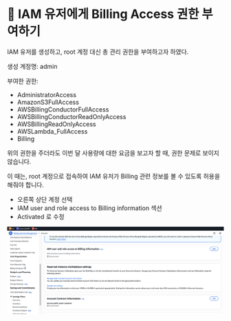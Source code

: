 # 🚀 IAM 유저에게 Billing Access 권한 부여하기

IAM 유저를 생성하고, root 계정 대신 총 관리 권한을 부여하고자 하였다.

생성 계정명: admin

부여한 권한:

- AdministratorAccess
- AmazonS3FullAccess
- AWSBillingConductorFullAccess
- AWSBillingConductorReadOnlyAccess
- AWSBillingReadOnlyAccess
- AWSLambda_FullAccess
- Billing

위의 권한을 주더라도 이번 달 사용량에 대한 요금을 보고자 할 때, 권한 문제로 보이지 않습니다.

이 때는, root 계정으로 접속하여 IAM 유저가 Billing 관련 정보를 볼 수 있도록 허용을 해줘야 합니다.

- 오른쪽 상단 계정 선택
- IAM user and role access to Billing information 섹션
- Activated 로 수정

![Billing-Access](./assets/billing_access.png)
